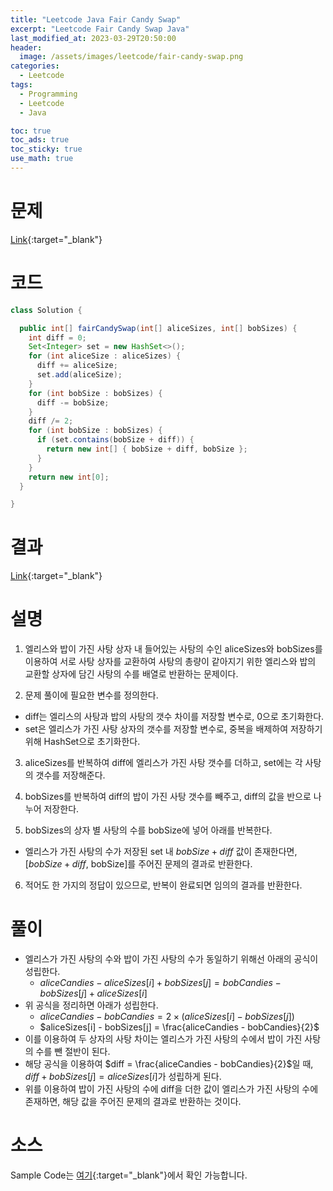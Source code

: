 ```yaml
---
title: "Leetcode Java Fair Candy Swap"
excerpt: "Leetcode Fair Candy Swap Java"
last_modified_at: 2023-03-29T20:50:00
header:
  image: /assets/images/leetcode/fair-candy-swap.png
categories:
  - Leetcode
tags:
  - Programming
  - Leetcode
  - Java

toc: true
toc_ads: true
toc_sticky: true
use_math: true
---
```

# 문제
[Link](https://leetcode.com/problems/fair-candy-swap){:target="_blank"}

# 코드
```java
class Solution {

  public int[] fairCandySwap(int[] aliceSizes, int[] bobSizes) {
    int diff = 0;
    Set<Integer> set = new HashSet<>();
    for (int aliceSize : aliceSizes) {
      diff += aliceSize;
      set.add(aliceSize);
    }
    for (int bobSize : bobSizes) {
      diff -= bobSize;
    }
    diff /= 2;
    for (int bobSize : bobSizes) {
      if (set.contains(bobSize + diff)) {
        return new int[] { bobSize + diff, bobSize };
      }
    }
    return new int[0];
  }

}
```

# 결과
[Link](https://leetcode.com/problems/fair-candy-swap/submissions/924189673/){:target="_blank"}

# 설명
1. 엘리스와 밥이 가진 사탕 상자 내 들어있는 사탕의 수인 aliceSizes와 bobSizes를 이용하여 서로 사탕 상자를 교환하여 사탕의 총량이 같아지기 위한 엘리스와 밥의 교환할 상자에 담긴 사탕의 수를 배열로 반환하는 문제이다.

2. 문제 풀이에 필요한 변수를 정의한다.
- diff는 엘리스의 사탕과 밥의 사탕의 갯수 차이를 저장할 변수로, 0으로 초기화한다.
- set은 엘리스가 가진 사탕 상자의 갯수를 저장할 변수로, 중복을 배제하여 저장하기 위해 HashSet으로 초기화한다.

3. aliceSizes를 반복하여 diff에 엘리스가 가진 사탕 갯수를 더하고, set에는 각 사탕의 갯수를 저장해준다.

4. bobSizes를 반복하여 diff의 밥이 가진 사탕 갯수를 빼주고, diff의 값을 반으로 나누어 저장한다.

5. bobSizes의 상자 별 사탕의 수를 bobSize에 넣어 아래를 반복한다.
- 엘리스가 가진 사탕의 수가 저장된 set 내 $bobSize + diff$ 값이 존재한다면, [$bobSize + diff$, bobSize]를 주어진 문제의 결과로 반환한다.

6. 적어도 한 가지의 정답이 있으므로, 반복이 완료되면 임의의 결과를 반환한다.

# 풀이
- 엘리스가 가진 사탕의 수와 밥이 가진 사탕의 수가 동일하기 위해선 아래의 공식이 성립한다.
  - $aliceCandies - aliceSizes[i] + bobSizes[j] = bobCandies - bobSizes[j] + aliceSizes[i]$
- 위 공식을 정리하면 아래가 성립한다.
  - $aliceCandies - bobCandies = 2 \times (aliceSizes[i] - bobSizes[j])$
  - $aliceSizes[i] - bobSizes[j] = \frac{aliceCandies - bobCandies}{2}$
- 이를 이용하여 두 상자의 사탕 차이는 엘리스가 가진 사탕의 수에서 밥이 가진 사탕의 수를 뺀 절반이 된다.
- 해당 공식을 이용하여 $diff = \frac{aliceCandies - bobCandies}{2}$일 때, $diff + bobSizes[j] = aliceSizes[i]$가 성립하게 된다.
- 위를 이용하여 밥이 가진 사탕의 수에 diff을 더한 값이 엘리스가 가진 사탕의 수에 존재하면, 해당 값을 주어진 문제의 결과로 반환하는 것이다.

# 소스
Sample Code는 [여기](https://github.com/GracefulSoul/leetcode/blob/master/src/main/java/gracefulsoul/problems/FairCandySwap.java){:target="_blank"}에서 확인 가능합니다.